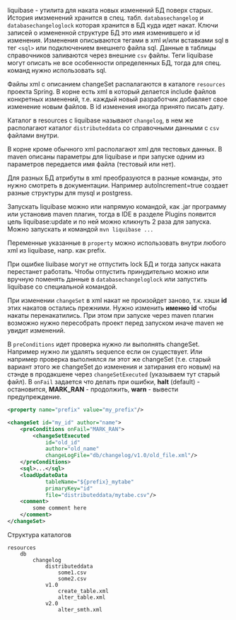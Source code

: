 liquibase - утилита для наката новых изменений БД поверх старых. История имзменений хранится в спец. табл. `databasechangelog` и `databasechangeloglock` которая хранится в БД куда идет накат. Ключи записей о измененной структуре БД это имя изменившего и id изменения. Изменения описываются тегами в xml и/или вставками sql в тег `<sql>` или подключением внешнего файла sql. Данные в таблицы справочников заливаются через внешние `csv` файлы. Теги liquibase могут описать не все особенности определенных БД, тогда для спец. команд нужно использовать sql.

Файлы xml с описанием changeSet распалагаются в каталоге `resources` проекта Spring. В корне есть xml в который делается include файлов конкретных изменений, т.е. каждый новый разработчик добавляет свое изменение новым файлов. В id изменения иногда принято писать дату.

Каталог в resources с liquibase называют `changelog`, в нем же располагают каталог `distributeddata` со справочными данными с `csv` файлами внутри.

В корне кроме обычного xml располагают xml для тестовых данных. В maven описаны параметры для liquibase и при запуске одним из параметров передается имя файла (тестовый или нет).

Для разных БД атрибуты в xml преобразуются в разные команды, это нужно смотреть в документации. Например autoIncrement=true создает разные структуры для mysql и postgress.

Запускать liquibase можно или напрямую командой, как .jar программу или установив maven плагин, тогда в IDE в разделе Plugins появится цель liquibase:update и по ней можно кликнуть 2 раза для запуска. Можно запускать и командой `mvn liquibase ...`

Переменные указанные в `property` можно использовать внутри любого xml из liquibase, напр. как prefix.

При ошибке liuibase могут не отпустить lock БД и тогда запуск наката перестанет работать. Чтобы отпустить принудительно можно или вручную поменять данные в `databasechangeloglock` или запустить liquibase со специальной командой.

При изменении `changeSet` в xml накат не произойдет заново, т.к. хэши **id** этих накатов остались прежними. Нужно изменить **именно id** чтобы накаты перенакатились. При этом при запуске через maven плагин возможно нужно пересобрать проект перед запуском иначе maven не увидит изменений. 

В `preConditions` идет проверка нужно ли выполнять changeSet. Например нужно ли удалять sequence если он существует. Или например проверка выполнялся ли этот же changeSet (т.е. старый вариант этого же changeSet до изменения и затирания его новым) на стэнде в продакшене через `changeSetExecuted` (указываем тут старый файл). В `onFail` задается что делать при ошибки, **halt** (default) - остановится, **MARK_RAN** - продолжить, **warn** - вывести предупреждение.
```xml
<property name="prefix" value="my_prefix"/>

<changeSet id="my_id" author="name">
    <preConditions onFail="MARK_RAN">
        <changeSetExecuted
            id="old_id"
            author="old_name"
            changeLogFile="db/changelog/v1.0/old_file.xml"/>
    </preConditions>
    <sql>...</sql>
    <loadUpdateData
            tableName="${prefix}_mytabe"
            primaryKey="id"
            file="distributeddata/mytabe.csv"/>
    <comment>
        some comment here
    </comment>
</changeSet>
```

Структура каталогов
```
resources
    db
        changelog
            distributeddata
                some1.csv
                some2.csv
            v1.0
                create_table.xml
                alter_table.xml
            v2.0
                alter_smth.xml
```